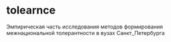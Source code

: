 # tolearnce
Эмпирическая часть исследования методов формирования межнациональной толерантности в вузах Санкт_Петербурга
